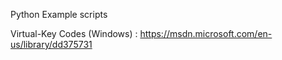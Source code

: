 Python Example scripts

Virtual-Key Codes (Windows) : https://msdn.microsoft.com/en-us/library/dd375731
